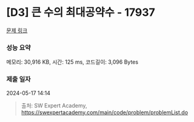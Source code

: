 # [D3] 큰 수의 최대공약수 - 17937 

[문제 링크](https://swexpertacademy.com/main/code/problem/problemDetail.do?contestProbId=AYmRI_8ajv8DFARi) 

### 성능 요약

메모리: 30,916 KB, 시간: 125 ms, 코드길이: 3,096 Bytes

### 제출 일자

2024-05-17 14:14



> 출처: SW Expert Academy, https://swexpertacademy.com/main/code/problem/problemList.do